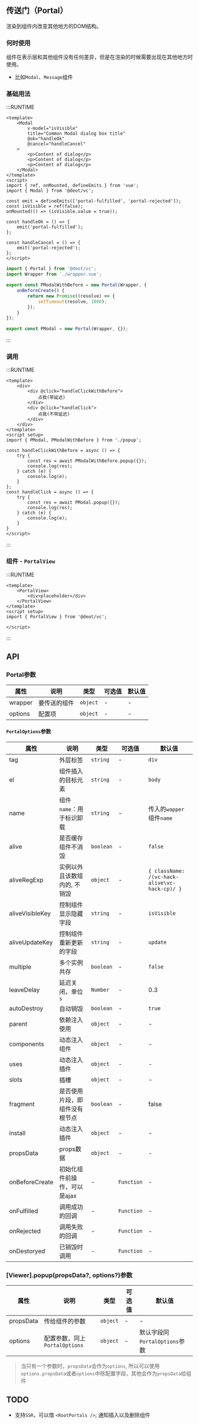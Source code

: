 ## 传送门（Portal）
渲染到组件内改变其他地方的DOM结构。

### 何时使用
组件在表示层和其他组件没有任何差异，但是在渲染的时候需要出现在其他地方时使用。
- 比如`Modal`、`Message`组件

### 基础用法

:::RUNTIME
```vue
<template>
	<Modal
		v-model="isVisible"
		title="Common Modal dialog box title"
		@ok="handleOk"
		@cancel="handleCancel"
	>
		<p>Content of dialog</p>
		<p>Content of dialog</p>
		<p>Content of dialog</p>
	</Modal>
</template>
<script>
import { ref, onMounted, defineEmits } from 'vue';
import { Modal } from '@deot/vc';

const emit = defineEmits(['portal-fulfilled', 'portal-rejected']);
const isVisible = ref(false);
onMounted(() => (isVisible.value = true));

const handleOk = () => {
	emit('portal-fulfilled');
};

const handleCancel = () => {
	emit('portal-rejected');
};
</script>
```

```js
import { Portal } from '@deot/vc';
import Wrapper from './wrapper.vue';

export const PModalWithBefore = new Portal(Wrapper, {
	onBeforeCreate() {
		return new Promise((resolve) => {
			setTimeout(resolve, 1000);
		});
	}
});

export const PModal = new Portal(Wrapper, {});
```
:::

### 调用

:::RUNTIME
```vue
<template>
	<div>
		<div @click="handleClickWithBefore">
			点我(带延迟)
		</div>
		<div @click="handleClick">
			点我(不带延迟)
		</div>
	</div>
</template>
<script setup>
import { PModal, PModalWithBefore } from './popup';

const handleClickWithBefore = async () => {
	try {
		const res = await PModalWithBefore.popup({});
		console.log(res);
	} catch (e) {
		console.log(e);
	}
};
const handleClick = async () => {
	try {
		const res = await PModal.popup({});
		console.log(res);
	} catch (e) {
		console.log(e);
	}
}
</script>
```
:::

### 组件 - `PortalView`

:::RUNTIME
```vue
<template>
	<PortalView>
		<div>placeholder</div>
	</PortalView>
</template>
<script setup>
import { PortalView } from '@deot/vc';

</script>
```
:::

## API

### Portal参数

| 属性      | 说明     | 类型       | 可选值 | 默认值 |
| ------- | ------ | -------- | --- | --- |
| wrapper | 要传送的组件 | `object` | -   | -   |
| options | 配置项    | `object` | -   | -   |

#### `PortalOptions`参数

| 属性              | 说明               | 类型        | 可选值        | 默认值                                           |
| --------------- | ---------------- | --------- | ---------- | --------------------------------------------- |
| tag             | 外层标签             | `string`  | -          | `div`                                         |
| el              | 组件插入的目标元素        | `string`  | -          | `body`                                        |
| name            | 组件`name`：用于标识卸载  | `string`  | -          | 传入的`wapper`组件`name`                           |
| alive           | 是否缓存组件不消毁        | `boolean` | -          | `false`                                       |
| aliveRegExp     | 实例以外且该数组内的, 不销毁  | `object`  | -          | `{ className: /(vc-hack-alive\vc-hack-cp)/ }` |
| aliveVisibleKey | 控制组件显示隐藏字段       | `string`  | -          | `isVisible`                                   |
| aliveUpdateKey  | 控制组件重新更新的字段      | `string`  | -          | `update`                                      |
| multiple        | 多个实例共存           | `boolean` | -          | `false`                                       |
| leaveDelay      | 延迟关闭，单位`s`       | `Number`  | -          | 0.3                                           |
| autoDestroy     | 自动销毁             | `boolean` | -          | `true`                                        |
| parent          | 依赖注入使用           | `object`  | -          | -                                             |
| components      | 动态注入组件           | `object`  | -          | -                                             |
| uses            | 动态注入插件           | `object`  | -          | -                                             |
| slots           | 插槽               | `object`  | -          | -                                             |
| fragment        | 是否使用片段，即组件没有根节点  | `boolean` | -          | false                                         |
| install         | 动态注入插件           | `object`  | -          | -                                             |
| propsData       | props数据          | `object`  | -          | -                                             |
| onBeforeCreate  | 初始化组件前操作，可以是ajax | -         | `Function` | -                                             |
| onFulfilled     | 调用成功的回调          | -         | `Function` | -                                             |
| onRejected      | 调用失败的回调          | -         | `Function` | -                                             |
| onDestoryed     | 已销毁时调用           | -         | `Function` | -                                             |

### [Viewer].popup(propsData?, options?)参数

| 属性        | 说明                     | 类型       | 可选值 | 默认值                    |
| --------- | ---------------------- | -------- | --- | ---------------------- |
| propsData | 传给组件的参数                | `object` | -   | -                      |
| options   | 配置参数，同上`PortalOptions` | `object` | -   | 默认字段同`PortalOptions`参数 |

> 当只有一个参数时，`propsData`会作为`options`, 所以可以使用`options.propsData`或者`options`中除配置字段，其他会作为`propsData`给组件


## TODO
- 支持`SSR`，可以借 `<RootPortals />`; 通知插入以及删除组件
